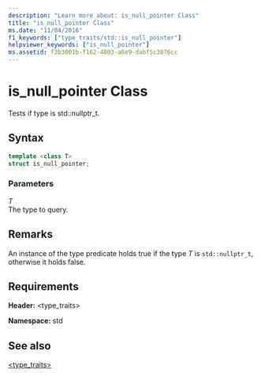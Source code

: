 ```yaml
---
description: "Learn more about: is_null_pointer Class"
title: "is_null_pointer Class"
ms.date: "11/04/2016"
f1_keywords: ["type_traits/std::is_null_pointer"]
helpviewer_keywords: ["is_null_pointer"]
ms.assetid: f3b3601b-f162-4803-a6e9-dabf5c3876cc
---
```

# is_null_pointer Class

Tests if type is std::nullptr_t.

## Syntax

```cpp
template <class T>
struct is_null_pointer;
```

### Parameters

*T*\
The type to query.

## Remarks

An instance of the type predicate holds true if the type *T* is `std::nullptr_t`, otherwise it holds false.

## Requirements

**Header:** \<type_traits>

**Namespace:** std

## See also

[<type_traits>](../standard-library/type-traits.md)
